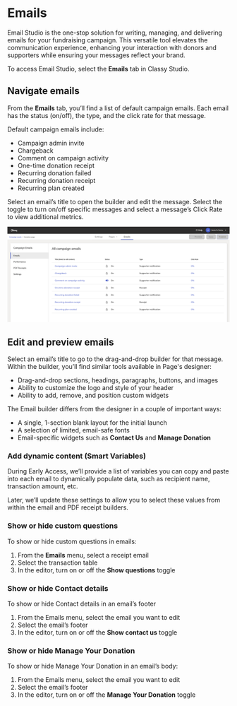 # Emails

Email Studio is the one-stop solution for writing, managing, and delivering emails for your fundraising campaign. This versatile tool elevates the communication experience, enhancing your interaction with donors and supporters while ensuring your messages reflect your brand.

To access Email Studio, select the **Emails** tab in Classy Studio.

## Navigate emails

From the **Emails** tab, you’ll find a list of default campaign emails. Each email has the status (on/off), the type, and the click rate for that message.

Default campaign emails include:

- Campaign admin invite
- Chargeback
- Comment on campaign activity
- One-time donation receipt
- Recurring donation failed
- Recurring donation receipt
- Recurring plan created

Select an email’s title to open the builder and edit the message. Select the toggle to turn on/off specific messages and select a message’s Click Rate to view additional metrics.

![Classy Studio emails](assets/campaign-studio/cs-emails.png)

## Edit and preview emails

Select an email’s title to go to the drag-and-drop builder for that message. Within the builder, you’ll find similar tools available in Page's designer:

- Drag-and-drop sections, headings, paragraphs, buttons, and images
- Ability to customize the logo and style of your header
- Ability to add, remove, and position custom widgets

The Email builder differs from the designer in a couple of important ways:

- A single, 1-section blank layout for the initial launch
- A selection of limited, email-safe fonts
- Email-specific widgets such as **Contact Us** and **Manage Donation**

### Add dynamic content (Smart Variables)

During Early Access, we’ll provide a list of variables you can copy and paste into each email to dynamically populate data, such as recipient name, transaction amount, etc.

Later, we’ll update these settings to allow you to select these values from within the email and PDF receipt builders.

### Show or hide custom questions

To show or hide custom questions in emails:

1. From the **Emails** menu, select a receipt email
2. Select the transaction table
3. In the editor, turn on or off the **Show questions** toggle

### Show or hide Contact details

To show or hide Contact details in an email’s footer

1. From the Emails menu, select the email you want to edit
2. Select the email’s footer
3. In the editor, turn on or off the **Show contact us** toggle

### Show or hide Manage Your Donation

To show or hide Manage Your Donation in an email’s body:

1. From the Emails menu, select the email you want to edit
2. Select the email’s footer
3. In the editor, turn on or off the **Manage Your Donation** toggle
